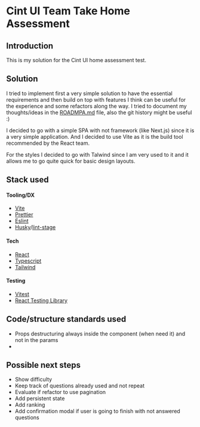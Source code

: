 # Cint UI Team Take Home Assessment

## Introduction

This is my solution for the Cint UI home assessment test.

## Solution

I tried to implement first a very simple solution to have the essential requirements and then build on top with features I think can be useful for the experience and some refactors along the way. I tried to document my thoughts/ideas in the [ROADMPA.md](./ROADMAP.md) file, also the git history might be useful :)

I decided to go with a simple SPA with not framework (like Next.js) since it is a very simple application. And I decided to use Vite as it is the build tool recommended by the React team.

For the styles I decided to go with Talwind since I am very used to it and it allows me to go quite quick for basic design layouts.

## Stack used

#### Tooling/DX

- [Vite](https://vite.dev/)
- [Prettier](https://prettier.io/)
- [Eslint](https://eslint.org/)
- [Husky](https://typicode.github.io/husky/)/[lint-stage](https://github.com/lint-staged/lint-staged)

#### Tech

- [React](https://react.dev/)
- [Typescript](https://www.typescriptlang.org/)
- [Tailwind](https://tailwindcss.com/)

#### Testing

- [Vitest](https://vitest.dev/)
- [React Testing Library](https://testing-library.com/)

## Code/structure standards used

- Props destructuring always inside the component (when need it) and not in the params
-

## Possible next steps

- Show difficulty
- Keep track of questions already used and not repeat
- Evaluate if refactor to use pagination
- Add persistent state
- Add ranking
- Add confirmation modal if user is going to finish with not answered questions
